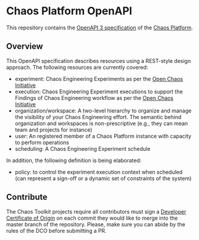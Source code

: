 # Chaos Platform OpenAPI

This repository contains the [OpenAPI 3 specification][openapi] of the
[Chaos Platform][chaostoolkit].

[openapi]: https://www.openapis.org/
[chaostoolkit]: https://chaostoolkit.org/
[openchaos]: https://openchaos.io/

## Overview

This OpenAPI specification describes resources using a REST-style design
approach. The following resources are currently covered:

* experiment: Chaos Engineering Experiments as per the
  [Open Chaos Initiative][openchaos]
* execution: Chaos Engineering Experiment executions to support the Findings of
  Chaos Engineering workflow as per the [Open Chaos Initiative][openchaos]
* organization/workspace: A two-level hierarchy to organize and manage the
  visibility of your Chaos Engineering effort. The semantic behind organization
  and workspaces is non-prescriptive (e.g., they can mean team and projects for
  instance)
* user: An registered member of a Chaos Platform instance with capacity to
  perform operations
* scheduling: A Chaos Engineering Experiment schedule

In addition, the following definition is being elaborated:

* policy: to control the experiment execution context when scheduled (can
  represent a sign-off or a dynamic set of constraints of the system)

## Contribute

The Chaos Toolkit projects require all contributors must sign a
[Developer Certificate of Origin][dco] on each commit they would like to merge
into the master branch of the repository. Please, make sure you can abide by
the rules of the DCO before submitting a PR.

[dco]: https://github.com/probot/dco#how-it-works
